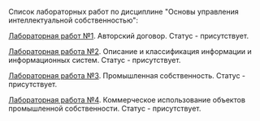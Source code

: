 Список лабораторных работ по дисциплине "Основы управления интеллектуальной собственностью":

[Лабораторная работ №1](https://github.com/oooNAKooo/BSUIR/tree/main/4%20sem/OUIS_%26%26_OInfB/OUIS/lab_1). Авторский договор. Статус - присутствует.

[Лабораторная работа №2](https://github.com/oooNAKooo/BSUIR/tree/main/4%20sem/OUIS_%26%26_OInfB/OUIS/lab_2). Описание и классификация информации и информационных систем. Статус - присутствует.

[Лабораторная работа №3](https://github.com/oooNAKooo/BSUIR/tree/main/4%20sem/OUIS_%26%26_OInfB/OUIS/lab_3). Промышленная собственность. Статус - присутствует.

[Лабораторная работа №4](https://github.com/oooNAKooo/BSUIR/tree/main/4%20sem/OUIS_%26%26_OInfB/OUIS/lab_4). Коммерческое использование объектов промышленной собственности. Статус - присутствует.
